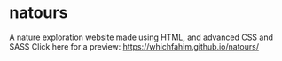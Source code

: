 # natours
A nature exploration website made using HTML, and advanced CSS and SASS
Click here for a preview: https://whichfahim.github.io/natours/
